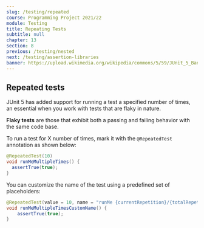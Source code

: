 ```yaml
---
slug: /testing/repeated
course: Programming Project 2021/22
module: Testing
title: Repeating Tests
subtitle: null
chapter: 13
section: 8
previous: /testing/nested
next: /testing/assertion-libraries
banner: https://upload.wikimedia.org/wikipedia/commons/5/59/JUnit_5_Banner.png
---
```

 

## Repeated tests

JUnit 5 has added support for running a test a specified number of times, an essential when you work with tests that are flaky in nature. 

**Flaky tests** are those that exhibit both a passing and failing behavior with the same code base. 

To run a test for X number of times, mark it with the `@RepeatedTest` annotation as shown below:

```java
@RepeatedTest(10)
void runMeMultipleTimes() {
  assertTrue(true);
}
```

You can customize the name of the test using a predefined set of placeholders:

```java
@RepeatedTest(value = 10, name = "runMe {currentRepetition}/{totalRepetitions}")
void runMeMultipleTimesCustomName() {
    assertTrue(true);
}
```

